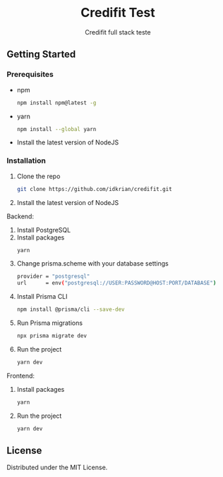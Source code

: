 
<br />
<div align="center">

  <h1 align="center">Credifit Test</h1>

  <p align="center">
    Credifit full stack teste
</div>

<!-- GETTING STARTED -->
## Getting Started
### Prerequisites

* npm
  ```sh
  npm install npm@latest -g
  ```
* yarn
  ```sh
  npm install --global yarn
  ```
* Install the latest version of NodeJS

### Installation
1. Clone the repo
   ```sh
   git clone https://github.com/idkrian/credifit.git
   ```
2. Install the latest version of NodeJS
   
Backend:
1. Install PostgreSQL
2. Install packages
   ```sh
   yarn
   ```
3. Change prisma.scheme with your database settings
   ```sh
   provider = "postgresql"
   url      = env("postgresql://USER:PASSWORD@HOST:PORT/DATABASE")
   ```
4. Install Prisma CLI
   ```sh
   npm install @prisma/cli --save-dev
   ```
5. Run Prisma migrations
   ```sh
   npx prisma migrate dev
   ```
6. Run the project
   ```sh
   yarn dev
   ```
Frontend:
1. Install packages
   ```sh
   yarn
   ```
2. Run the project
   ```sh
   yarn dev
   ```
<!-- USAGE EXAMPLES -->

<!-- LICENSE -->
## License

Distributed under the MIT License.


<!-- MARKDOWN LINKS & IMAGES -->
<!-- https://www.markdownguide.org/basic-syntax/#reference-style-links -->
[contributors-shield]: https://img.shields.io/github/contributors/othneildrew/Best-README-Template.svg?style=for-the-badge
[contributors-url]: https://github.com/othneildrew/Best-README-Template/graphs/contributors
[forks-shield]: https://img.shields.io/github/forks/othneildrew/Best-README-Template.svg?style=for-the-badge
[forks-url]: https://github.com/othneildrew/Best-README-Template/network/members
[stars-shield]: https://img.shields.io/github/stars/othneildrew/Best-README-Template.svg?style=for-the-badge
[stars-url]: https://github.com/othneildrew/Best-README-Template/stargazers
[issues-shield]: https://img.shields.io/github/issues/othneildrew/Best-README-Template.svg?style=for-the-badge
[issues-url]: https://github.com/othneildrew/Best-README-Template/issues
[license-shield]: https://img.shields.io/github/license/othneildrew/Best-README-Template.svg?style=for-the-badge
[license-url]: https://github.com/othneildrew/Best-README-Template/blob/master/LICENSE.txt
[linkedin-shield]: https://img.shields.io/badge/-LinkedIn-black.svg?style=for-the-badge&logo=linkedin&colorB=555
[linkedin-url]: https://linkedin.com/in/othneildrew
[product-screenshot]: images/screenshot.png
[Next.js]: https://img.shields.io/badge/next.js-000000?style=for-the-badge&logo=nextdotjs&logoColor=white
[Next-url]: https://nextjs.org/
[React.js]: https://img.shields.io/badge/React-20232A?style=for-the-badge&logo=react&logoColor=61DAFB
[React-url]: https://reactjs.org/
[Javascript]: https://img.shields.io/badge/Javascript-grey?style=for-the-badge&logo=javascript
[Javascript-url]: https://javascript.com
